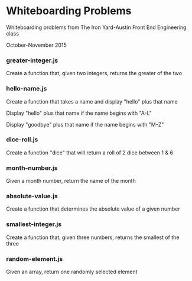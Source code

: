 # Whiteboarding Problems

Whiteboarding problems from The Iron Yard-Austin Front End Engineering class

October-November 2015


### greater-integer.js

Create a function that, given two integers, returns the greater of the two


### hello-name.js

Create a function that takes a name and display "hello" plus that name

Display "hello" plus that name if the name begins with "A-L"

Display "goodbye" plus that name if the name begins with "M-Z"


### dice-roll.js

Create a function "dice" that will return a roll of 2 dice between 1 & 6


### month-number.js

Given a month number, return the name of the month


### absolute-value.js

Create a function that determines the absolute value of a given number


### smallest-integer.js

Create a function that, given three numbers, returns the smallest of the three


### random-element.js

Given an array, return one randomly selected element

